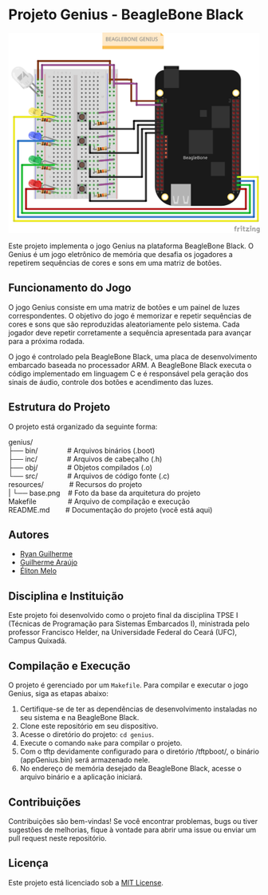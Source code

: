 # Projeto Genius - BeagleBone Black

![Base](resources/SCHEMATIC.png)

Este projeto implementa o jogo Genius na plataforma BeagleBone Black. O Genius é um jogo eletrônico de memória que desafia os jogadores a repetirem sequências de cores e sons em uma matriz de botões.

## Funcionamento do Jogo

O jogo Genius consiste em uma matriz de botões e um painel de luzes correspondentes. O objetivo do jogo é memorizar e repetir sequências de cores e sons que são reproduzidas aleatoriamente pelo sistema. Cada jogador deve repetir corretamente a sequência apresentada para avançar para a próxima rodada.

O jogo é controlado pela BeagleBone Black, uma placa de desenvolvimento embarcado baseada no processador ARM. A BeagleBone Black executa o código implementado em linguagem C e é responsável pela geração dos sinais de áudio, controle dos botões e acendimento das luzes.

## Estrutura do Projeto

O projeto está organizado da seguinte forma:

genius/\
├── bin/&nbsp;&nbsp;&nbsp;&nbsp;&nbsp;&nbsp;&nbsp;&nbsp;&nbsp;&nbsp;&nbsp;&nbsp;&nbsp;&nbsp;&nbsp;# Arquivos binários (.boot)\
├── inc/&nbsp;&nbsp;&nbsp;&nbsp;&nbsp;&nbsp;&nbsp;&nbsp;&nbsp;&nbsp;&nbsp;&nbsp;&nbsp;&nbsp;&nbsp;# Arquivos de cabeçalho (.h)\
├── obj/&nbsp;&nbsp;&nbsp;&nbsp;&nbsp;&nbsp;&nbsp;&nbsp;&nbsp;&nbsp;&nbsp;&nbsp;&nbsp;&nbsp;&nbsp;# Objetos compilados (.o)\
└── src/&nbsp;&nbsp;&nbsp;&nbsp;&nbsp;&nbsp;&nbsp;&nbsp;&nbsp;&nbsp;&nbsp;&nbsp;&nbsp;&nbsp;&nbsp;# Arquivos de código fonte (.c)\
resources/&nbsp;&nbsp;&nbsp;&nbsp;&nbsp;&nbsp;&nbsp;&nbsp;&nbsp;&nbsp;&nbsp;&nbsp;&nbsp;# Recursos do projeto\
|   └── base.png&nbsp;&nbsp;&nbsp;&nbsp;# Foto da base da arquitetura do projeto\
Makefile&nbsp;&nbsp;&nbsp;&nbsp;&nbsp;&nbsp;&nbsp;&nbsp;&nbsp;&nbsp;&nbsp;&nbsp;&nbsp;&nbsp;&nbsp;&nbsp;# Arquivo de compilação e execução\
README.md&nbsp;&nbsp;&nbsp;&nbsp;&nbsp;&nbsp;&nbsp;&nbsp;# Documentação do projeto (você está aqui)

## Autores

- [Ryan Guilherme](https://github.com/ryanguilherme)
- [Guilherme Araújo](https://github.com/guiaf04)
- [Éliton Melo](https://github.com/elitonnmelo)

## Disciplina e Instituição

Este projeto foi desenvolvido como o projeto final da disciplina TPSE I (Técnicas de Programação para Sistemas Embarcados I), ministrada pelo professor Francisco Helder, na Universidade Federal do Ceará (UFC), Campus Quixadá.

## Compilação e Execução

O projeto é gerenciado por um `Makefile`. Para compilar e executar o jogo Genius, siga as etapas abaixo:

1. Certifique-se de ter as dependências de desenvolvimento instaladas no seu sistema e na BeagleBone Black.
2. Clone este repositório em seu dispositivo.
3. Acesse o diretório do projeto: `cd genius`.
4. Execute o comando `make` para compilar o projeto.
6. Com o tftp devidamente configurado para o diretório /tftpboot/, o binário (appGenius.bin) será armazenado nele.
7. No endereço de memória desejado da BeagleBone Black, acesse o arquivo binário e a aplicação iniciará.

## Contribuições

Contribuições são bem-vindas! Se você encontrar problemas, bugs ou tiver sugestões de melhorias, fique à vontade para abrir uma issue ou enviar um pull request neste repositório.

## Licença

Este projeto está licenciado sob a [MIT License](LICENSE).

